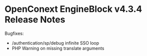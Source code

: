 # OpenConext EngineBlock v4.3.4 Release Notes #

Bugfixes:
* /authentication/sp/debug infinite SSO loop
* PHP Warning on missing translate arguments
